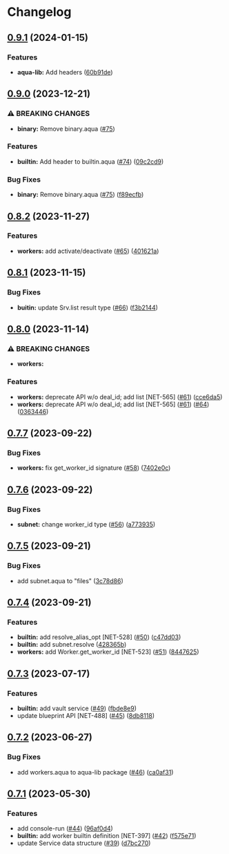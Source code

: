 # Changelog

## [0.9.1](https://github.com/fluencelabs/aqua-lib/compare/aqua-lib-v0.9.0...aqua-lib-v0.9.1) (2024-01-15)


### Features

* **aqua-lib:** Add headers ([60b91de](https://github.com/fluencelabs/aqua-lib/commit/60b91def4a481e56f849f5d04734d117eb29c902))

## [0.9.0](https://github.com/fluencelabs/aqua-lib/compare/aqua-lib-v0.8.2...aqua-lib-v0.9.0) (2023-12-21)


### ⚠ BREAKING CHANGES

* **binary:** Remove binary.aqua ([#75](https://github.com/fluencelabs/aqua-lib/issues/75))

### Features

* **builtin:** Add header to builtin.aqua ([#74](https://github.com/fluencelabs/aqua-lib/issues/74)) ([09c2cd9](https://github.com/fluencelabs/aqua-lib/commit/09c2cd9c07ad25af673dc6f69e5ce4599428dfc0))


### Bug Fixes

* **binary:** Remove binary.aqua ([#75](https://github.com/fluencelabs/aqua-lib/issues/75)) ([f89ecfb](https://github.com/fluencelabs/aqua-lib/commit/f89ecfbe7910aed418a30400b4d6de4a82efa197))

## [0.8.2](https://github.com/fluencelabs/aqua-lib/compare/aqua-lib-v0.8.1...aqua-lib-v0.8.2) (2023-11-27)


### Features

* **workers:** add activate/deactivate ([#65](https://github.com/fluencelabs/aqua-lib/issues/65)) ([401621a](https://github.com/fluencelabs/aqua-lib/commit/401621a38930c8166984ecbf03edede451fe9487))

## [0.8.1](https://github.com/fluencelabs/aqua-lib/compare/aqua-lib-v0.8.0...aqua-lib-v0.8.1) (2023-11-15)


### Bug Fixes

* **buitin:** update Srv.list result type ([#66](https://github.com/fluencelabs/aqua-lib/issues/66)) ([f3b2144](https://github.com/fluencelabs/aqua-lib/commit/f3b2144e35c972c09b1121cdd9fc51135eb6cd68))

## [0.8.0](https://github.com/fluencelabs/aqua-lib/compare/aqua-lib-v0.7.7...aqua-lib-v0.8.0) (2023-11-14)


### ⚠ BREAKING CHANGES

* **workers:** 

### Features

* **workers:** deprecate API w/o deal_id; add list [NET-565] ([#61](https://github.com/fluencelabs/aqua-lib/issues/61)) ([cce6da5](https://github.com/fluencelabs/aqua-lib/commit/cce6da5f423837a1f0748150f9c703cae4f05fa5))
* **workers:** deprecate API w/o deal_id; add list [NET-565] ([#61](https://github.com/fluencelabs/aqua-lib/issues/61)) ([#64](https://github.com/fluencelabs/aqua-lib/issues/64)) ([0363446](https://github.com/fluencelabs/aqua-lib/commit/0363446d790f7fd19d632e1016aee99f92ca9b39))

## [0.7.7](https://github.com/fluencelabs/aqua-lib/compare/aqua-lib-v0.7.6...aqua-lib-v0.7.7) (2023-09-22)


### Bug Fixes

* **workers:** fix get_worker_id signature ([#58](https://github.com/fluencelabs/aqua-lib/issues/58)) ([7402e0c](https://github.com/fluencelabs/aqua-lib/commit/7402e0c072a0dd95e5321cba292ae58608ded82a))

## [0.7.6](https://github.com/fluencelabs/aqua-lib/compare/aqua-lib-v0.7.5...aqua-lib-v0.7.6) (2023-09-22)


### Bug Fixes

* **subnet:** change worker_id type ([#56](https://github.com/fluencelabs/aqua-lib/issues/56)) ([a773935](https://github.com/fluencelabs/aqua-lib/commit/a773935d65d484f715a7349521d9802eb8f32f4a))

## [0.7.5](https://github.com/fluencelabs/aqua-lib/compare/aqua-lib-v0.7.4...aqua-lib-v0.7.5) (2023-09-21)


### Bug Fixes

* add subnet.aqua to "files" ([3c78d86](https://github.com/fluencelabs/aqua-lib/commit/3c78d8693f909da9ec935e59bb2f48a862532dc9))

## [0.7.4](https://github.com/fluencelabs/aqua-lib/compare/aqua-lib-v0.7.3...aqua-lib-v0.7.4) (2023-09-21)


### Features

* **builtin:** add resolve_alias_opt [NET-528] ([#50](https://github.com/fluencelabs/aqua-lib/issues/50)) ([c47dd03](https://github.com/fluencelabs/aqua-lib/commit/c47dd03e8cd20c6e5d30634adf3991289e1bde50))
* **builtin:** add subnet.resolve ([428365b](https://github.com/fluencelabs/aqua-lib/commit/428365b886f0690090fa0c7241111c62ab792d9c))
* **workers:** add Worker.get_worker_id [NET-523] ([#51](https://github.com/fluencelabs/aqua-lib/issues/51)) ([8447625](https://github.com/fluencelabs/aqua-lib/commit/8447625cfaa8bb1973427a0e989ef16143cc204a))

## [0.7.3](https://github.com/fluencelabs/aqua-lib/compare/aqua-lib-v0.7.2...aqua-lib-v0.7.3) (2023-07-17)


### Features

* **builtin:** add vault service ([#49](https://github.com/fluencelabs/aqua-lib/issues/49)) ([fbde8e9](https://github.com/fluencelabs/aqua-lib/commit/fbde8e97c2344f9ded12327c0f27bafe56e66999))
* update blueprint API [NET-488] ([#45](https://github.com/fluencelabs/aqua-lib/issues/45)) ([8db8118](https://github.com/fluencelabs/aqua-lib/commit/8db811843c6c377c68b9927bc3bae1eca6944ab6))

## [0.7.2](https://github.com/fluencelabs/aqua-lib/compare/aqua-lib-v0.7.1...aqua-lib-v0.7.2) (2023-06-27)


### Bug Fixes

* add workers.aqua to aqua-lib package ([#46](https://github.com/fluencelabs/aqua-lib/issues/46)) ([ca0af31](https://github.com/fluencelabs/aqua-lib/commit/ca0af31ace0122898382001a2403d905c829ae90))

## [0.7.1](https://github.com/fluencelabs/aqua-lib/compare/aqua-lib-v0.7.0...aqua-lib-v0.7.1) (2023-05-30)


### Features

* add console-run ([#44](https://github.com/fluencelabs/aqua-lib/issues/44)) ([96af0d4](https://github.com/fluencelabs/aqua-lib/commit/96af0d4d4d7c40562142896a5d6500c4e991302f))
* **builtin:** add worker builtin definition [NET-397] ([#42](https://github.com/fluencelabs/aqua-lib/issues/42)) ([f575e71](https://github.com/fluencelabs/aqua-lib/commit/f575e71e054cca529190835ed1cb2f605a544b70))
* update Service data structure ([#39](https://github.com/fluencelabs/aqua-lib/issues/39)) ([d7bc270](https://github.com/fluencelabs/aqua-lib/commit/d7bc270d361c25ac087f989d9eb2c6c86d7fba6b))
